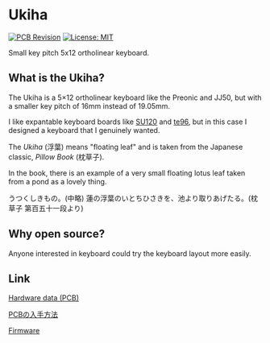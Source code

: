# Ukiha

[![PCB Revision](https://img.shields.io/badge/PCB%20Revision-2-blue.svg)](https://github.com/e3w2q/te96-keyboard/tree/master/pcb)
[![License: MIT](https://img.shields.io/badge/License-MIT-brightgreen.svg)](https://opensource.org/licenses/MIT)

Small key pitch 5x12 ortholinear keyboard.

## What is the Ukiha?

The Ukiha is a 5×12 ortholinear keyboard like the Preonic and JJ50, but with a smaller key pitch of 16mm instead of 19.05mm.

I like expantable keyboard boards like [SU120](https://github.com/e3w2q/su120-keyboard) and [te96](https://github.com/e3w2q/te96-keyboard), but in this case I designed a keyboard that I genuinely wanted.

The *Ukiha* (浮葉) means "floating leaf" and is taken from the Japanese classic, *Pillow Book* (枕草子).

In the book, there is an example of a very small floating lotus leaf taken from a pond as a lovely thing.

うつくしきもの。(中略) 蓮の浮葉のいとちひさきを、池より取りあげたる。(枕草子 第百五十一段より)

## Why open source?

Anyone interested in keyboard could try the keyboard layout more easily.

## Link

[Hardware data (PCB)](pcb/)

[PCBの入手方法](doc/common/pcb_order_guide_jp.md)

[Firmware](https://github.com/e3w2q/qmk_firmware/tree/e3w2q/keyboards/e3w2q/ukiha)